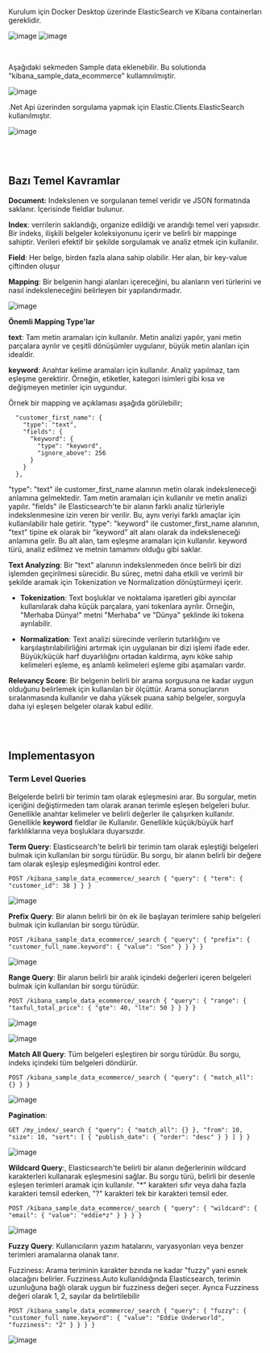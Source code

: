 Kurulum için Docker Desktop üzerinde ElasticSearch ve Kibana containerları gereklidir.

![image](https://github.com/user-attachments/assets/06d77757-e53b-4b2d-81a9-1e45fd190287)
![image](https://github.com/user-attachments/assets/cbdd76f1-6925-4781-af08-b22745384413)

<br>

Aşağıdaki sekmeden Sample data eklenebilir. Bu solutionda "kibana_sample_data_ecommerce" kullamnılmıştir.

![image](https://github.com/user-attachments/assets/072ebcc7-7870-403d-bd4d-15437aa04d62)

.Net Api üzerinden sorgulama yapmak için Elastic.Clients.ElasticSearch kullanılmıştır.

![image](https://github.com/user-attachments/assets/c36815b1-3c9f-48f1-9a12-539693b7423b)

<br><br>

<h2>Bazı Temel Kavramlar</h2>

**Document:** Indekslenen ve sorgulanan temel veridir ve JSON formatında saklanır. İçerisinde fieldlar bulunur.

**Index**: verrilerin saklandığı, organize edildiği ve arandığı temel veri yapısıdır. Bir indeks, ilişkili belgeler koleksiyonunu içerir ve belirli bir mappinge sahiptir. Verileri efektif bir şekilde sorgulamak ve analiz etmek için kullanılır.

**Field**: Her belge, birden fazla alana sahip olabilir. Her alan, bir key-value çiftinden oluşur

**Mapping**: Bir belgenin hangi alanları içereceğini, bu alanların veri türlerini ve nasıl indeksleneceğini belirleyen bir yapılandırmadır.

![image](https://github.com/user-attachments/assets/2c3626a3-5b14-472b-8f5e-b648780fa5dc)

**Önemli Mapping Type'lar**

**text**: Tam metin aramaları için kullanılır. Metin analizi yapılır, yani metin parçalara ayrılır ve çeşitli dönüşümler uygulanır, büyük metin alanları için idealdir.

**keyword**: Anahtar kelime aramaları için kullanılır. Analiz yapılmaz, tam eşleşme gerektirir. Örneğin, etiketler, kategori isimleri gibi kısa ve değişmeyen metinler için uygundur.


Örnek bir mapping ve açıklaması aşağıda görülebilir;

      "customer_first_name": {
        "type": "text",
        "fields": {
          "keyword": {
            "type": "keyword",
            "ignore_above": 256
          }
        }
      },

"type": "text" ile customer_first_name alanının metin olarak indeksleneceği anlamına gelmektedir. Tam metin aramaları için kullanılır ve metin analizi yapılır.
"fields" ile Elasticsearch'te bir alanın farklı analiz türleriyle indekslenmesine izin veren bir verilir. Bu, aynı veriyi farklı amaçlar için kullanılabilir hale getirir.
"type": "keyword" ile customer_first_name alanının, "text" tipine ek olarak bir "keyword" alt alanı olarak da indeksleneceği anlamına gelir. Bu alt alan, tam eşleşme aramaları için kullanılır. keyword türü, analiz edilmez ve metnin tamamını olduğu gibi saklar.

**Text Analyzing**: Bir "text" alanının indekslenmeden önce belirli bir dizi işlemden geçirilmesi sürecidir. Bu süreç, metni daha etkili ve verimli bir şekilde aramak için Tokenization ve Normalization dönüştürmeyi içerir.

- **Tokenization**: Text boşluklar ve noktalama işaretleri gibi ayırıcılar kullanılarak daha küçük parçalara, yani tokenlara ayrılır. Örneğin, "Merhaba Dünya!" metni "Merhaba" ve "Dünya" şeklinde iki tokena ayrılabilir.

- **Normalization**: Text analizi sürecinde verilerin tutarlılığını ve karşılaştırılabilirliğini artırmak için uygulanan bir dizi işlemi ifade eder. Büyük/küçük harf duyarlılığını ortadan kaldırma, aynı köke sahip kelimeleri eşleme, eş anlamlı kelimeleri eşleme gibi aşamaları vardır.

  
**Relevancy Score**: Bir belgenin belirli bir arama sorgusuna ne kadar uygun olduğunu belirlemek için kullanılan bir ölçüttür. Arama sonuçlarının sıralanmasında kullanılır ve daha yüksek puana sahip belgeler, sorguyla daha iyi eşleşen belgeler olarak kabul edilir.

<br><br>

<h2>Implementasyon</h2>

<h3>Term Level Queries</h3>

Belgelerde belirli bir terimin tam olarak eşleşmesini arar. Bu sorgular, metin içeriğini değiştirmeden tam olarak aranan terimle eşleşen belgeleri bulur. Genellikle anahtar kelimeler ve belirli değerler ile çalışırken kullanılır. Genellikle **keyword** fieldlar ile Kullanılır. Genellikle küçük/büyük harf farklılıklarına veya boşluklara duyarsızdır.

**Term Query**: Elasticsearch'te belirli bir terimin tam olarak eşleştiği belgeleri bulmak için kullanılan bir sorgu türüdür. Bu sorgu, bir alanın belirli bir değere tam olarak eşleşip eşleşmediğini kontrol eder.

``POST /kibana_sample_data_ecommerce/_search
{
  "query": {
    "term": {
      "customer_id": 38
    }
  }
}``

![image](https://github.com/user-attachments/assets/6fce056f-2cd2-4e5a-9542-7f0728c62284)


**Prefix Query**: Bir alanın belirli bir ön ek ile başlayan terimlere sahip belgeleri bulmak için kullanılan bir sorgu türüdür. 

``POST /kibana_sample_data_ecommerce/_search
{
  "query": {
    "prefix": {
      "customer_full_name.keyword": {
        "value": "Son"
      }
    }
  }
}``

![image](https://github.com/user-attachments/assets/cd23e7d1-8f0c-4dcc-b434-d5eecfc463f6)


**Range Query**: Bir alanın belirli bir aralık içindeki değerleri içeren belgeleri bulmak için kullanılan bir sorgu türüdür. 

``POST /kibana_sample_data_ecommerce/_search
{
  "query": {
    "range": {
      "taxful_total_price": {
        "gte": 40,
        "lte": 50
      }
    }
  }
}``

![image](https://github.com/user-attachments/assets/48d3b7e5-ac8e-4a59-8fb5-551265d0f266)

![image](https://github.com/user-attachments/assets/c16c08c9-24c8-4ff8-8cba-d981eab496ee)


**Match All Query**: Tüm belgeleri eşleştiren bir sorgu türüdür. Bu sorgu, indeks içindeki tüm belgeleri döndürür.

``POST /kibana_sample_data_ecommerce/_search
{
  "query": {
    "match_all": {}
  }
}``

![image](https://github.com/user-attachments/assets/c9d275e8-9ce8-4ca1-959b-2013b09730dc)

**Pagination**:

``GET /my_index/_search
{
  "query": {
    "match_all": {}
  },
  "from": 10,
  "size": 10,
  "sort": [
    {
      "publish_date": {
        "order": "desc"
      }
    }
  ]
}
}``

![image](https://github.com/user-attachments/assets/760d567f-597f-409b-9ea3-d521c840cc59)

**Wildcard Query**:, Elasticsearch'te belirli bir alanın değerlerinin wildcard karakterleri kullanarak eşleşmesini sağlar. Bu sorgu türü, belirli bir desenle eşleşen terimleri aramak için kullanılır. "*" karakteri sıfır veya daha fazla karakteri temsil ederken, "?" karakteri tek bir karakteri temsil eder.

``POST /kibana_sample_data_ecommerce/_search
{
  "query": {
    "wildcard": {
      "email": {
        "value": "eddie*z"
      }
    }
  }
}``

![image](https://github.com/user-attachments/assets/df4d51cc-6734-4881-b449-0276f4d9cdd6)

**Fuzzy Query**: Kullanıcıların yazım hatalarını, varyasyonları veya benzer terimleri aramalarına olanak tanır.

 Fuzziness: Arama teriminin karakter bzında ne kadar "fuzzy" yani esnek olacağını belirler. Fuzziness.Auto kullanıldığında Elasticsearch, terimin uzunluğuna bağlı olarak uygun bir fuzziness değeri seçer. Ayrıca Fuzziness değeri olarak 1, 2, sayılar da belirtilebilir

``POST /kibana_sample_data_ecommerce/_search
{
  "query": {
    "fuzzy": {
      "customer_full_name.keyword": {
        "value": "Eddie Underworld",
        "fuzziness": "2"
      }
    }
  }
}``

![image](https://github.com/user-attachments/assets/81397d5d-d5b8-4faa-ac93-5830d281be38)

